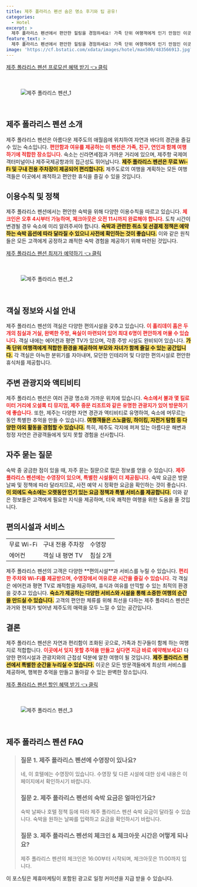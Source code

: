 ```yaml
---
title: 제주 폴라리스 펜션 숨은 명소 후기와 팁 공유!
categories:
  - Hotel
excerpt: >
  제주 폴라리스 펜션에서 편안한 힐링을 경험하세요! 가족 단위 여행객에게 인기 만점인 이곳은 수영장과 무료 WiFi를 제공하며 제주 주요 관광지와 가까운 최적의 위치에 있습니다.
feature_text: >
  제주 폴라리스 펜션에서 편안한 힐링을 경험하세요! 가족 단위 여행객에게 인기 만점인 이곳은 수영장과 무료 WiFi를 제공하며 제주 주요 관광지와 가까운 최적의 위치에 있습니다.
image: 'https://cf.bstatic.com/xdata/images/hotel/max500/483566913.jpg?k=2082d7b826f23fd365f4b2aff9d92fa0f43cf4f1f7ea22cccd93b3ed619dd6e4&o=&hp=1'
---
```


<p><a class="modoo-button" href="https://tinyurl.com/2ad4q5hp" rel="nofollow noopener">제주 폴라리스 펜션 프로모션 혜택 받기 👈 클릭</a></p><br/>
<figure class="image"><img alt="제주 폴라리스 펜션_1" src="https://cf.bstatic.com/xdata/images/hotel/max1024x768/483566957.jpg?k=07a2951926d51d7b1e918e1b4a1c1b0455a05e47f074ec225a330e4c9e479ba0&amp;o=&amp;hp=1"/></figure><br/>
<h2 id="제주_폴라리스_펜션_소개">제주 폴라리스 펜션 소개</h2>
<p>제주 폴라리스 펜션은 아름다운 제주도의 애월읍에 위치하여 자연과 바다의 경관을 즐길 수 있는 숙소입니다. <b><span style="color: #ee2323;">편안함과 여유를 제공하는 이 펜션은 가족, 친구, 연인과 함께 여행하기에 적합한 장소입니다.</span></b> 숙소는 신라면세점과 가까운 거리에 있으며, 제주항 국제여객터미널이나 제주국제공항과의 접근성도 뛰어납니다. <b><span style="background-color: #ffe066;">제주 폴라리스 펜션은 무료 Wi-Fi 및 구내 전용 주차장이 제공되어 편리합니다.</span></b> 제주도로의 여행을 계획하는 모든 여행객들은 이곳에서 쾌적하고 편안한 휴식을 즐길 수 있을 것입니다.</p>
<h2 id="이용수칙과_정책">이용수칙 및 정책</h2>
<p>제주 폴라리스 펜션에서는 편안한 숙박을 위해 다양한 이용수칙을 따르고 있습니다. <b><span style="color: #ee2323;">체크인은 오후 4시부터 가능하며, 체크아웃은 오전 11시까지 완료해야 합니다.</span></b> 도착 시간이 변경될 경우 숙소에 미리 알려주셔야 합니다. <b><span style="background-color: #ffe066;">숙박과 관련한 취소 및 선결제 정책은 예약하는 숙박 옵션에 따라 달라질 수 있으니 사전에 확인하는 것이 좋습니다.</span></b> 이와 같은 원칙들은 모든 고객에게 공정하고 쾌적한 숙박 경험을 제공하기 위해 마련된 것입니다.</p>
<p><a class="modoo-button" href="https://tinyurl.com/2ad4q5hp" rel="nofollow noopener">제주 폴라리스 펜션 최저가 예약하기 👈 클릭</a></p><br/>
<figure class="image"><img alt="제주 폴라리스 펜션_2" src="https://cf.bstatic.com/xdata/images/hotel/max500/483566913.jpg?k=2082d7b826f23fd365f4b2aff9d92fa0f43cf4f1f7ea22cccd93b3ed619dd6e4&amp;o=&amp;hp=1"/></figure><br/>
<h2 id="객실_정보_및_시설_안내">객실 정보와 시설 안내</h2>
<p>제주 폴라리스 펜션의 객실은 다양한 편의시설을 갖추고 있습니다. <b><span style="color: #ee2323;">이 홀리데이 홈은 두 개의 침실과 거실, 완벽한 주방, 욕실이 마련되어 있어 최대 6명이 편안하게 머물 수 있습니다.</span></b> 객실 내에는 에어컨과 평면 TV가 있으며, 각종 주방 시설도 완비되어 있습니다. <b><span style="background-color: #ffe066;">가족 단위 여행객에게 적합한 환경을 제공하여 부모와 자녀가 함께 즐길 수 있는 공간입니다.</span></b> 각 객실은 아늑한 분위기를 자아내며, 모던한 인테리어 및 다양한 편의시설로 편안한 휴식처를 제공합니다.</p>
<h2 id="주변_관광지와_액티비티">주변 관광지와 액티비티</h2>
<p>제주 폴라리스 펜션은 여러 관광 명소와 가까운 위치에 있습니다. <b><span style="color: #ee2323;">숙소에서 불과 몇 킬로미터 거리에 오설록 티 뮤지엄, 제주 중문 리조트와 같은 유명한 관광지가 있어 방문하기에 좋습니다.</span></b> 또한, 제주는 다양한 자연 경관과 액티비티로 유명하여, 숙소에 머무르는 동안 특별한 추억을 만들 수 있습니다. <b><span style="background-color: #ffe066;">여행객들은 스노클링, 하이킹, 자전거 탐험 등 다양한 야외 활동을 경험할 수 있습니다.</span></b> 특히, 제주도 각지에 퍼져 있는 아름다운 해변과 청정 자연은 관광객들에게 잊지 못할 경험을 선사합니다.</p>
<h2 id="자주_묻는_질문">자주 묻는 질문</h2>
<p>숙박 중 궁금한 점이 있을 때, 자주 묻는 질문으로 많은 정보를 얻을 수 있습니다. <b><span style="color: #ee2323;">제주 폴라리스 펜션에는 수영장이 있으며, 특별한 시설들이 더 제공됩니다.</span></b> 숙박 요금은 방문 날짜 및 정책에 따라 달라지므로, 사전 예약 시 정확한 요금을 확인하는 것이 좋습니다. <b><span style="background-color: #ffe066;">이 외에도 숙소에는 오랫동안 인기 있는 요금 정책과 특별 서비스를 제공합니다.</span></b> 이와 같은 정보들은 고객에게 필요한 지식을 제공하며, 더욱 쾌적한 여행을 위한 도움을 줄 것입니다.</p>
<h2 id="편의시설과_서비스">편의시설과 서비스</h2>
<table>
<tr>
<td>무료 Wi-Fi</td>
<td>구내 전용 주차장</td>
<td>수영장</td>
</tr>
<tr>
<td>에어컨</td>
<td>객실 내 평면 TV</td>
<td>침실 2개</td>
</tr>
</table>
<p>제주 폴라리스 펜션의 고객은 다양한 **편의시설**과 서비스를 누릴 수 있습니다. <b><span style="color: #ee2323;">편리한 주차와 Wi-Fi를 제공받으며, 수영장에서 여유로운 시간을 즐길 수 있습니다.</span></b> 각 객실은 에어컨과 평면 TV로 쾌적함을 제공하여, 휴식과 여유를 만끽할 수 있는 최적의 환경을 갖추고 있습니다. <b><span style="background-color: #ffe066;">숙소가 제공하는 다양한 서비스와 시설을 통해 소중한 여행의 순간을 만드실 수 있습니다.</span></b> 고객의 편안한 체류를 위해 최선을 다하는 제주 폴라리스 펜션은 과거와 현재가 빚어낸 제주도의 매력을 모두 느낄 수 있는 공간입니다.</p>
<h2 id="결론">결론</h2>
<p>제주 폴라리스 펜션은 자연과 편리함이 조화된 곳으로, 가족과 친구들이 함께 하는 여행지로 적합합니다. <b><span style="color: #ee2323;">이곳에서 잊지 못할 추억을 만들고 싶다면 지금 바로 예약해보세요!</span></b> 다양한 편의시설과 관광지와의 근접성 덕분에 알찬 여행이 될 것입니다. <b><span style="background-color: #ffe066;">제주 폴라리스 펜션에서 특별한 순간을 누리실 수 있습니다.</span></b> 이곳은 모든 방문객들에게 최상의 서비스를 제공하며, 행복한 추억을 만들고 돌아갈 수 있는 완벽한 장소입니다.</p>
<p><a class="modoo-button" href="https://tinyurl.com/2ad4q5hp" rel="nofollow noopener">제주 폴라리스 펜션 할인 혜택 받기 👈 클릭</a></p><br>

<figure class="image"><img src="https://cf.bstatic.com/xdata/images/hotel/max500/483566939.jpg?k=977491031e27e1a6738ec1aca856c13a47d8ade227cdb0245113a212e8f1aace&o=&hp=1" alt="제주 폴라리스 펜션_3"></figure><br>
<h2 id="제주 폴라리스 펜션_FAQ">제주 폴라리스 펜션 FAQ</h2>
<div itemscope="" itemtype="https://schema.org/FAQPage"> 
<blockquote> 
<div itemscope="" itemprop="mainEntity" itemtype="https://schema.org/Question"> 
<h3 id="질문_1" itemprop="name">질문 1. 제주 폴라리스 펜션에 수영장이 있나요?</h3> 
<div itemscope="" itemprop="acceptedAnswer" itemtype="https://schema.org/Answer"> 
<span itemprop="text"> 
<p>네, 이 호텔에는 수영장이 있습니다. 수영장 및 다른 시설에 대한 상세 내용은 이 페이지에서 확인하시기 바랍니다.</p> 
</span> 
</div> 
</div> 

<div itemscope="" itemprop="mainEntity" itemtype="https://schema.org/Question"> 
<h3 id="질문_2" itemprop="name">질문 2. 제주 폴라리스 펜션의 숙박 요금은 얼마인가요?</h3> 
<div itemscope="" itemprop="acceptedAnswer" itemtype="https://schema.org/Answer"> 
<span itemprop="text"> 
<p>숙박 날짜나 호텔 정책 등에 따라 제주 폴라리스 펜션 숙박 요금이 달라질 수 있습니다. 숙박을 원하는 날짜를 입력하고 요금을 확인하시기 바랍니다.</p> 
</span> 
</div> 
</div> 

<div itemscope="" itemprop="mainEntity" itemtype="https://schema.org/Question"> 
<h3 id="질문_3" itemprop="name">질문 3. 제주 폴라리스 펜션의 체크인 & 체크아웃 시간은 어떻게 되나요?</h3> 
<div itemscope="" itemprop="acceptedAnswer" itemtype="https://schema.org/Answer"> 
<span itemprop="text"> 
<p>제주 폴라리스 펜션의 체크인은 16:00부터 시작되며, 체크아웃은 11:00까지 입니다.</p> 
</span> 
</div> 
</div> 
</blockquote> 
</div><p>이 포스팅은 제휴마케팅이 포함된 광고로 일정 커미션을 지급 받을 수 있습니다.</p>

